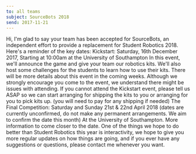 ```yaml
---
to: all teams
subject: SourceBots 2018
send: 2017-11-21
---
```


Hi,
I'm glad to say your team has been accepted for SourceBots, an independent effort to provide a replacement for Student Robotics 2018.
Here's a reminder of the key dates:
Kickstart:
Saturday, 16th December 2017, Starting at 10:00am
at the University of Southampton
In this event, we'll announce the game and give your team our robotics kits. We'll also host some challenges for the students to learn how to use their kits. There will be more details about this event in the coming weeks.
Although we strongly encourage you come to the event, we understand there might be issues with attending. If you cannot attend the Kickstart event, please tell us ASAP so we can start arranging for shipping the kits to you or arranging for you to pick kits up. (you will need to pay for any shipping if needed)
The Final Competition:
Saturday and Sunday 21st & 22nd April 2018 (dates are currently unconfirmed, do not make any permanent arrangements. We aim to confirm the date this month)
At the University of Southampton.
More information to come closer to the date.
One of the things we hope to do better than Student Robotics this year is interactivity, we hope to give you more regular updates on how things are going, and if you ever have any suggestions or questions, please contact me whenever you want.
